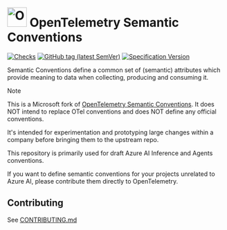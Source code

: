 # <img src="https://opentelemetry.io/img/logos/opentelemetry-logo-nav.png" alt="OpenTelemetry Icon" width="45" height=""> OpenTelemetry Semantic Conventions

[![Checks](https://github.com/open-telemetry/semantic-conventions/workflows/Checks/badge.svg?branch=main)](https://github.com/open-telemetry/semantic-conventions/actions?query=workflow%3A%22Checks%22+branch%3Amain)
[![GitHub tag (latest SemVer)](https://img.shields.io/github/tag/open-telemetry/semantic-conventions.svg?logo=opentelemetry&&color=f5a800&label=Latest%20release)](https://github.com/open-telemetry/semantic-conventions/releases/latest)
[![Specification Version](https://img.shields.io/badge/OTel_specification_version-v1.43.0-blue?logo=opentelemetry&color=f5a800)](https://github.com/open-telemetry/opentelemetry-specification/releases/tag/v1.43.0)

Semantic Conventions define a common set of (semantic) attributes which
provide meaning to data when collecting, producing and consuming it.

> [!NOTE]
>
> This is a Microsoft fork of [OpenTelemetry Semantic Conventions](https://github.com/open-telemetry/semantic-conventions).
> It does NOT intend to replace OTel conventions and does NOT define any official
> conventions.
>
> It's intended for experimentation and prototyping large changes within a company
> before bringing them to the upstream repo.
>
> This repository is primarily used for draft Azure AI Inference and Agents conventions.
>
> If you want to define semantic conventions for your projects unrelated to Azure AI,
> please contribute them directly to OpenTelemetry.

## Contributing

See [CONTRIBUTING.md](https://github.com/open-telemetry/semantic-conventions/blob/main/CONTRIBUTING.md)
